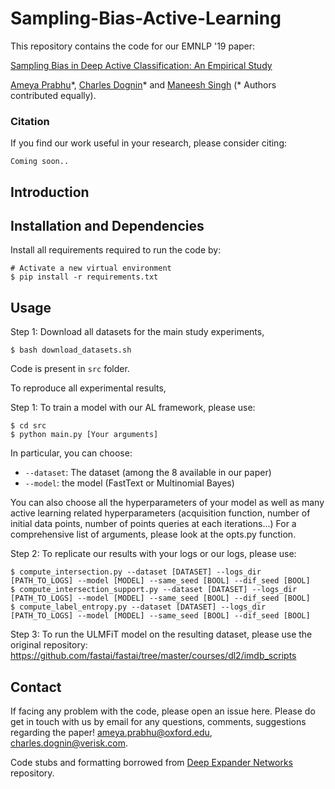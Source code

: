 # Sampling-Bias-Active-Learning

This repository contains the code for our EMNLP '19 paper:

[Sampling Bias in Deep Active Classification: An Empirical Study]()

[Ameya Prabhu](https://drimpossible.github.io/)\*, [Charles Dognin](https://www.linkedin.com/in/charlesdognin)\* and [Maneesh Singh](https://www.linkedin.com/in/maneesh-singh-3523ab9)  (\* Authors contributed equally).

### Citation
If you find our work useful in your research, please consider citing:

	Coming soon..

## Introduction


## Installation and Dependencies

Install all requirements required to run the code by:
	
	# Activate a new virtual environment
	$ pip install -r requirements.txt

## Usage

Step 1: Download all datasets for the main study experiments, 
	
	$ bash download_datasets.sh

Code is present in `src` folder.

To reproduce all experimental results,

Step 1: To train a model with our AL framework, please use:

	$ cd src 
	$ python main.py [Your arguments]
	
In particular, you can choose:
- `--dataset`: The dataset (among the 8 available in our paper)
- `--model`: the model (FastText or Multinomial Bayes)

You can also choose all the hyperparameters of your model as well as many active learning related hyperparameters (acquisition function, number of initial data points, number of points queries at each iterations...)
For a comprehensive list of arguments, please look at the opts.py function. 	

Step 2: To replicate our results with your logs or our logs, please use: 

    $ compute_intersection.py --dataset [DATASET] --logs_dir [PATH_TO_LOGS] --model [MODEL] --same_seed [BOOL] --dif_seed [BOOL]
    $ compute_intersection_support.py --dataset [DATASET] --logs_dir [PATH_TO_LOGS] --model [MODEL] --same_seed [BOOL] --dif_seed [BOOL]
    $ compute_label_entropy.py --dataset [DATASET] --logs_dir [PATH_TO_LOGS] --model [MODEL] --same_seed [BOOL] --dif_seed [BOOL]


Step 3: To run the ULMFiT model on the resulting dataset, please use the original repository: 
https://github.com/fastai/fastai/tree/master/courses/dl2/imdb_scripts

## Contact

If facing any problem with the code, please open an issue here. Please do get in touch with us by email for any questions, comments, suggestions regarding the paper!
ameya.prabhu@oxford.edu, charles.dognin@verisk.com. 

Code stubs and formatting borrowed from [Deep Expander Networks](https://github.com/drimpossible/Deep-Expander-Networks) repository.
